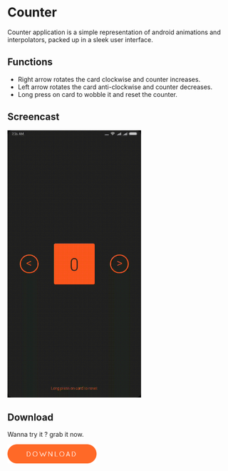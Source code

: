 # Counter
Counter application is a simple representation of android animations and interpolators, packed up in a sleek user interface.

## Functions
- Right arrow rotates the card clockwise and counter increases.
- Left arrow rotates the card anti-clockwise and counter decreases.
- Long press on card to wobble it and reset the counter.

## Screencast
<img src="counter.gif" width=300/>

## Download
Wanna try it ? grab it now. 

[<img src="download_button.png" width="200">](Counter.apk?raw=true)
